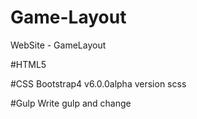 # Game-Layout
WebSite - GameLayout 

#HTML5

#CSS 
Bootstrap4 v6.0.0alpha version scss

#Gulp
Write gulp and change

